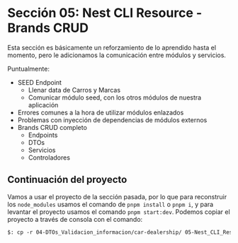 # Sección 05: Nest CLI Resource - Brands CRUD

Esta sección es básicamente un reforzamiento de lo aprendido hasta el momento, pero le adicionamos la comunicación entre módulos y servicios.

Puntualmente:

- SEED Endpoint
  - Llenar data de Carros y Marcas
  - Comunicar módulo seed, con los otros módulos de nuestra aplicación
- Errores comunes a la hora de utilizar módulos enlazados
- Problemas con inyección de dependencias de módulos externos
- Brands CRUD completo
  - Endpoints
  - DTOs
  - Servicios
  - Controladores

## Continuación del proyecto

Vamos a usar el proyecto de la sección pasada, por lo que para reconstruir los `node_modules` usamos el comando de `pnpm install` o `pnpm i`, y para levantar el proyecto usamos el comando `pnpm start:dev`. Podemos copiar el proyecto a través de consola con el comando:

```txt
$: cp -r 04-DTOs_Validacion_informacion/car-dealership/ 05-Nest_CLI_Resource_Brands_CRUD
```
